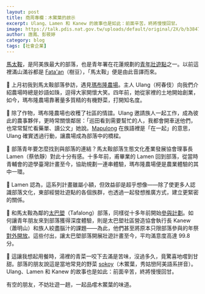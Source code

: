 ```yaml
---
layout: post
title: 商周專欄：木鱉葉的啟示
excerpt: Ulang、Lamen 和 Kanew 的故事也是如此：前面辛苦，終將慢慢回甘。
image: https://talk.pdis.nat.gov.tw/uploads/default/original/2X/b/b3847c96045edae82bc127c07d93ade99863b151.jpg
author: 唐鳳、彭筱婷
category: blog
tags: [社會企業]
---
```


[馬太鞍](https://zh.wikipedia.org/wiki/%E9%A6%AC%E5%A4%AA%E9%9E%8D%E9%83%A8%E8%90%BD)，是阿美族最大的部落，也是青年署在花蓮規劃的[青年壯遊點](https://youthtravel.tw/sub/travelspot/eastern/index.php?id=33)之一。以前這裡滿山滿谷都是 [Fata'an](https://amis.moedict.tw/#fata'an)（樹豆），「馬太鞍」便是由此音譯而來。

🏡 上月初我到馬太鞍部落參訪，遇見[瑪布隆農場](https://www.mapulong.com/)。主人 Ulang（柯春伎）向我們介紹農場時總是妙語如珠，逗得大家開懷大笑。四年前，她從家裡的土地開始創業，如今，瑪布隆農場靠著量多質精的有機野菜，打開知名度。

🤝 除了作物，瑪布隆農場也收穫了社區的情誼。Ulang 邀請族人一起工作，成為彼此的農事夥伴，更時常關懷鄰居：「巡田看到需要幫忙的人，我都會開車送他們，也常常幫忙看藥單、讀公文」她說。[Mapulong](https://amis.moedict.tw/#:mapolong) 在族語裡是「在一起」的意思，Ulang 確實透過行動，讓農場成為部落中的橋樑。

🌱 部落青年要怎麼找到與部落的連結？馬太鞍部落生態文化產業發展協會理事長 Lamen（蔡依靜）對此十分有感。十多年前，甫畢業的 Lamen 回到部落，從當時青輔會的遊學臺灣計畫至今，協助規劃一連串體驗，瑪布隆農場便是農業體驗的其中一環。

💪 Lamen 認為，這系列計畫雖屬小額，但效益卻是超乎想像——除了使更多人認識部落文化，東部經營壯遊點的各個族群，也透過一起發想推廣方式，建立更緊密的關係。

💯 和馬太鞍為鄰的[太巴塱](https://zh.wikipedia.org/wiki/%E5%A4%AA%E5%B7%B4%E5%A1%B1%E9%83%A8%E8%90%BD)（Tafalong）部落，同樣從十多年前開始[參與計劃](https://youthtravel.tw/sub/travelspot/eastern/services.php?pid=57&id=225)。如何讓青年朋友來到部落獲得深度體驗，則是太巴塱社區營造協會執行長 Kanew（蕭明山）和族人絞盡腦汁的課題——為此，他們甚至將原本只限部落參與的年祭[對外開放](https://youthtravel.tw/eventsContent.php?id=498&secureChk=8cca1365ab64f567b55bc04a26c84c14)。這些付出，讓太巴塱部落開展壯遊計畫至今，平均滿意度高達 99.8 分。

🌿 這讓我想起用餐時，湯裡的青菜一咬下去滿是苦味，沒過多久，竟驚喜地嚐到甘甜。部落的朋友說這是當地常見的野菜 [sokoy](https://amis.moedict.tw/#sokoy)（木鱉葉，秀姑巒阿美語系拼音）。Ulang、Lamen 和 Kanew 的故事也是如此：前面辛苦，終將慢慢回甘。

有空的朋友，不妨壯遊一趟，一起品嚐木鱉葉的味道。
